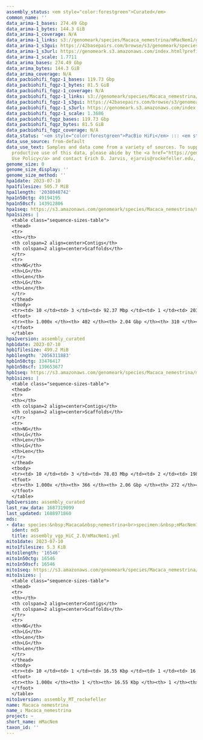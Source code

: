 ```yaml
---
assembly_status: <em style="color:forestgreen">Curated</em>
common_name: ''
data_arima-1_bases: 274.49 Gbp
data_arima-1_bytes: 144.3 GiB
data_arima-1_coverage: N/A
data_arima-1_links: s3://genomeark/species/Macaca_nemestrina/mMacNem1/genomic_data/arima/<br>
data_arima-1_s3gui: https://42basepairs.com/browse/s3/genomeark/species/Macaca_nemestrina/mMacNem1/genomic_data/arima/
data_arima-1_s3url: https://genomeark.s3.amazonaws.com/index.html?prefix=species/Macaca_nemestrina/mMacNem1/genomic_data/arima/
data_arima-1_scale: 1.7711
data_arima_bases: 274.49 Gbp
data_arima_bytes: 144.3 GiB
data_arima_coverage: N/A
data_pacbiohifi_fqgz-1_bases: 119.73 Gbp
data_pacbiohifi_fqgz-1_bytes: 81.5 GiB
data_pacbiohifi_fqgz-1_coverage: N/A
data_pacbiohifi_fqgz-1_links: s3://genomeark/species/Macaca_nemestrina/mMacNem1/genomic_data/pacbio_hifi/<br>
data_pacbiohifi_fqgz-1_s3gui: https://42basepairs.com/browse/s3/genomeark/species/Macaca_nemestrina/mMacNem1/genomic_data/pacbio_hifi/
data_pacbiohifi_fqgz-1_s3url: https://genomeark.s3.amazonaws.com/index.html?prefix=species/Macaca_nemestrina/mMacNem1/genomic_data/pacbio_hifi/
data_pacbiohifi_fqgz-1_scale: 1.3686
data_pacbiohifi_fqgz_bases: 119.73 Gbp
data_pacbiohifi_fqgz_bytes: 81.5 GiB
data_pacbiohifi_fqgz_coverage: N/A
data_status: '<em style="color:forestgreen">PacBio HiFi</em> ::: <em style="color:forestgreen">Arima</em>'
data_use_source: from-default
data_use_text: Samples and data come from a variety of sources. To support fair and
  productive use of this data, please abide by the <a href="https://genome10k.soe.ucsc.edu/data-use-policies/">Data
  Use Policy</a> and contact Erich D. Jarvis, ejarvis@rockefeller.edu, with any questions.
genome_size: 0
genome_size_display: ''
genome_size_method: ''
hpa1date: 2023-07-10
hpa1filesize: 505.7 MiB
hpa1length: '2038048742'
hpa1n50ctg: 49194195
hpa1n50scf: 143912806
hpa1seq: https://s3.amazonaws.com/genomeark/species/Macaca_nemestrina/mMacNem1/assembly_curated/mMacNem1.hap1.decontam.20230710.fasta.gz
hpa1sizes: |
  <table class="sequence-sizes-table">
  <thead>
  <tr>
  <th></th>
  <th colspan=2 align=center>Contigs</th>
  <th colspan=2 align=center>Scaffolds</th>
  </tr>
  <tr>
  <th>NG</th>
  <th>LG</th>
  <th>Len</th>
  <th>LG</th>
  <th>Len</th>
  </tr>
  </thead>
  <tbody>
  <tr><td> 10 </td><td> 3 </td><td> 92.37 Mbp </td><td> 1 </td><td> 203.90 Mbp </td></tr><tr><td> 20 </td><td> 5 </td><td> 76.18 Mbp </td><td> 3 </td><td> 185.57 Mbp </td></tr><tr><td> 30 </td><td> 8 </td><td> 65.40 Mbp </td><td> 4 </td><td> 177.51 Mbp </td></tr><tr><td> 40 </td><td> 11 </td><td> 57.99 Mbp </td><td> 5 </td><td> 175.73 Mbp </td></tr><tr style="background-color:#cccccc;"><td> 50 </td><td> 15 </td><td style="background-color:#88ff88;"> 49.19 Mbp </td><td> 6 </td><td style="background-color:#88ff88;"> 143.91 Mbp </td></tr><tr><td> 60 </td><td> 19 </td><td> 38.05 Mbp </td><td> 8 </td><td> 132.76 Mbp </td></tr><tr><td> 70 </td><td> 26 </td><td> 28.46 Mbp </td><td> 9 </td><td> 132.00 Mbp </td></tr><tr><td> 80 </td><td> 35 </td><td> 17.20 Mbp </td><td> 11 </td><td> 105.89 Mbp </td></tr><tr><td> 90 </td><td> 52 </td><td> 7.63 Mbp </td><td> 13 </td><td> 51.40 Mbp </td></tr><tr><td> 100 </td><td> 402 </td><td> 12.48 Kbp </td><td> 310 </td><td> 12.48 Kbp </td></tr></tbody>
  <tfoot>
  <tr><th> 1.000x </th><th> 402 </th><th> 2.04 Gbp </th><th> 310 </th><th> 2.04 Gbp </th></tr>
  </tfoot>
  </table>
hpa1version: assembly_curated
hpb1date: 2023-07-10
hpb1filesize: 499.2 MiB
hpb1length: '2056311883'
hpb1n50ctg: 33476417
hpb1n50scf: 139653677
hpb1seq: https://s3.amazonaws.com/genomeark/species/Macaca_nemestrina/mMacNem1/assembly_curated/mMacNem1.hap2.decontam.20230710.fasta.gz
hpb1sizes: |
  <table class="sequence-sizes-table">
  <thead>
  <tr>
  <th></th>
  <th colspan=2 align=center>Contigs</th>
  <th colspan=2 align=center>Scaffolds</th>
  </tr>
  <tr>
  <th>NG</th>
  <th>LG</th>
  <th>Len</th>
  <th>LG</th>
  <th>Len</th>
  </tr>
  </thead>
  <tbody>
  <tr><td> 10 </td><td> 3 </td><td> 78.03 Mbp </td><td> 2 </td><td> 198.03 Mbp </td></tr><tr><td> 20 </td><td> 5 </td><td> 70.37 Mbp </td><td> 3 </td><td> 189.33 Mbp </td></tr><tr><td> 30 </td><td> 9 </td><td> 52.17 Mbp </td><td> 4 </td><td> 184.88 Mbp </td></tr><tr><td> 40 </td><td> 13 </td><td> 46.42 Mbp </td><td> 5 </td><td> 142.26 Mbp </td></tr><tr style="background-color:#cccccc;"><td> 50 </td><td> 18 </td><td style="background-color:#88ff88;"> 33.48 Mbp </td><td> 6 </td><td style="background-color:#88ff88;"> 139.65 Mbp </td></tr><tr><td> 60 </td><td> 25 </td><td> 26.45 Mbp </td><td> 8 </td><td> 134.89 Mbp </td></tr><tr><td> 70 </td><td> 34 </td><td> 23.30 Mbp </td><td> 9 </td><td> 122.13 Mbp </td></tr><tr><td> 80 </td><td> 46 </td><td> 13.52 Mbp </td><td> 11 </td><td> 95.73 Mbp </td></tr><tr><td> 90 </td><td> 72 </td><td> 4.64 Mbp </td><td> 14 </td><td> 42.81 Mbp </td></tr><tr><td> 100 </td><td> 366 </td><td> 13.59 Kbp </td><td> 272 </td><td> 13.59 Kbp </td></tr></tbody>
  <tfoot>
  <tr><th> 1.000x </th><th> 366 </th><th> 2.06 Gbp </th><th> 272 </th><th> 2.06 Gbp </th></tr>
  </tfoot>
  </table>
hpb1version: assembly_curated
last_raw_data: 1687319099
last_updated: 1688971860
mds:
- data: species:&nbsp;Macaca&nbsp;nemestrina<br>specimen:&nbsp;mMacNem1<br>projects:&nbsp;<br>&nbsp;&nbsp;-&nbsp;vgp<br>hap1:&nbsp;s3://genomeark/species/Macaca_nemestrina/mMacNem1/assembly_vgp_HiC_2.0/mMacNem1.HiC.hap1.20230710.fasta.gz<br>hap2:&nbsp;s3://genomeark/species/Macaca_nemestrina/mMacNem1/assembly_vgp_HiC_2.0/mMacNem1.HiC.hap2.20230710.fasta.gz<br>pretext_hap1:&nbsp;s3://genomeark/species/Macaca_nemestrina/mMacNem1/assembly_vgp_HiC_2.0/evaluation/hap1/pretext/mMacNem1_hap1__s2_heatmap.pretext<br>pretext_hap2:&nbsp;s3://genomeark/species/Macaca_nemestrina/mMacNem1/assembly_vgp_HiC_2.0/evaluation/hap2/pretext/mMacNem1_hap2__s2_heatmap.pretext<br>kmer_spectra_img:&nbsp;s3://genomeark/species/Macaca_nemestrina/mMacNem1/assembly_vgp_HiC_2.0/evaluation/merqury/mMacNem1_png/<br>mito:&nbsp;s3://genomeark/species/Macaca_nemestrina/mMacNem1/assembly_MT_rockefeller/mMacNem1.MT.20230710.fasta.gz<br>pipeline:<br>&nbsp;&nbsp;-&nbsp;hifiasm&nbsp;(0.19.3+galaxy0)<br>&nbsp;&nbsp;-&nbsp;yahs&nbsp;(1.2a.2+galaxy1)<br>assembled_by_group:&nbsp;Rockefeller<br>notes:&nbsp;This&nbsp;was&nbsp;a&nbsp;hifiasm-HiC&nbsp;assembly&nbsp;of&nbsp;mMacNem1,&nbsp;resulting&nbsp;in&nbsp;two&nbsp;complete&nbsp;haplotypes.&nbsp;This&nbsp;individual&nbsp;did&nbsp;not&nbsp;bionano&nbsp;data.&nbsp;HiC&nbsp;scaffolding&nbsp;was&nbsp;performed&nbsp;with&nbsp;yahs.&nbsp;The&nbsp;HiC&nbsp;prep&nbsp;was&nbsp;Arima&nbsp;kit&nbsp;2.&nbsp;The&nbsp;HiC&nbsp;reads&nbsp;needed&nbsp;to&nbsp;have&nbsp;5&nbsp;bp&nbsp;trimmed&nbsp;from&nbsp;the&nbsp;5'&nbsp;end&nbsp;due&nbsp;to&nbsp;adapter&nbsp;left&nbsp;over&nbsp;from&nbsp;the&nbsp;Arima&nbsp;library&nbsp;prep&nbsp;kit.
  ident: md5
  title: assembly_vgp_HiC_2.0/mMacNem1.yml
mito1date: 2023-07-10
mito1filesize: 5.3 KiB
mito1length: '16546'
mito1n50ctg: 16546
mito1n50scf: 16546
mito1seq: https://s3.amazonaws.com/genomeark/species/Macaca_nemestrina/mMacNem1/assembly_MT_rockefeller/mMacNem1.MT.20230710.fasta.gz
mito1sizes: |
  <table class="sequence-sizes-table">
  <thead>
  <tr>
  <th></th>
  <th colspan=2 align=center>Contigs</th>
  <th colspan=2 align=center>Scaffolds</th>
  </tr>
  <tr>
  <th>NG</th>
  <th>LG</th>
  <th>Len</th>
  <th>LG</th>
  <th>Len</th>
  </tr>
  </thead>
  <tbody>
  <tr><td> 10 </td><td> 1 </td><td> 16.55 Kbp </td><td> 1 </td><td> 16.55 Kbp </td></tr><tr><td> 20 </td><td> 1 </td><td> 16.55 Kbp </td><td> 1 </td><td> 16.55 Kbp </td></tr><tr><td> 30 </td><td> 1 </td><td> 16.55 Kbp </td><td> 1 </td><td> 16.55 Kbp </td></tr><tr><td> 40 </td><td> 1 </td><td> 16.55 Kbp </td><td> 1 </td><td> 16.55 Kbp </td></tr><tr style="background-color:#cccccc;"><td> 50 </td><td> 1 </td><td style="background-color:#ff8888;"> 16.55 Kbp </td><td> 1 </td><td style="background-color:#ff8888;"> 16.55 Kbp </td></tr><tr><td> 60 </td><td> 1 </td><td> 16.55 Kbp </td><td> 1 </td><td> 16.55 Kbp </td></tr><tr><td> 70 </td><td> 1 </td><td> 16.55 Kbp </td><td> 1 </td><td> 16.55 Kbp </td></tr><tr><td> 80 </td><td> 1 </td><td> 16.55 Kbp </td><td> 1 </td><td> 16.55 Kbp </td></tr><tr><td> 90 </td><td> 1 </td><td> 16.55 Kbp </td><td> 1 </td><td> 16.55 Kbp </td></tr><tr><td> 100 </td><td> 1 </td><td> 16.55 Kbp </td><td> 1 </td><td> 16.55 Kbp </td></tr></tbody>
  <tfoot>
  <tr><th> 1.000x </th><th> 1 </th><th> 16.55 Kbp </th><th> 1 </th><th> 16.55 Kbp </th></tr>
  </tfoot>
  </table>
mito1version: assembly_MT_rockefeller
name: Macaca nemestrina
name_: Macaca_nemestrina
project: ~
short_name: mMacNem
taxon_id: ''
---
```

